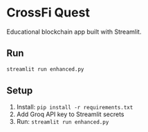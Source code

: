 # CrossFi Quest

Educational blockchain app built with Streamlit.

## Run

```bash
streamlit run enhanced.py
```

## Setup

1. Install: `pip install -r requirements.txt`
2. Add Groq API key to Streamlit secrets
3. Run: `streamlit run enhanced.py` 